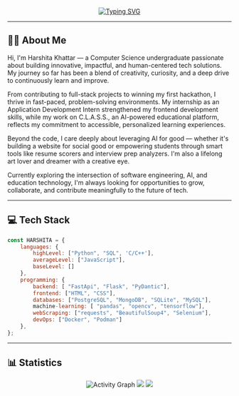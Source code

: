 <div align="center"> 
    <br/>
    <br/>
    <a href="https://git.io/typing-svg"><img src="https://readme-typing-svg.demolab.com?font=Itim&size=40&duration=2000&pause=3000&color=E0DFF1&center=true&repeat=false&width=600&height=60&lines=Hello%2C+!+I'm+HARSHITA!" alt="Typing SVG" /></a>
</div>

---

## 👩‍🎓 About Me
Hi, I'm Harshita Khattar — a Computer Science undergraduate passionate about building innovative, impactful, and human-centered tech solutions. My journey so far has been a blend of creativity, curiosity, and a deep drive to continuously learn and improve.

From contributing to full-stack projects to winning my first hackathon, I thrive in fast-paced, problem-solving environments. My internship as an Application Development Intern strengthened my frontend development skills, while my work on C.L.A.S.S., an AI-powered educational platform, reflects my commitment to accessible, personalized learning experiences.

Beyond the code, I care deeply about leveraging AI for good — whether it's building a website for social good or empowering students through smart tools like resume scorers and interview prep analyzers. I'm also a lifelong art lover and dreamer with a creative eye.

Currently exploring the intersection of software engineering, AI, and education technology, I'm always looking for opportunities to grow, collaborate, and contribute meaningfully to the future of tech.

---

## 💻 Tech Stack
```javascript
const HARSHITA = {
    languages: {
        highLevel: ["Python", "SQL", 'C/C++'],
        averageLevel: ["JavaScript"],
        baseLevel: []
    },
    programming: {
        backend: [ "FastApi", "Flask", "PyDantic"],
        frontend: ["HTML", "CSS"],
        databases: ["PostgreSQL", "MongoDB", "SQLite", "MySQL"],
        machine-learning: [ "pandas", "opencv", "tensorflow"],
        webScraping: ["requests", "BeautifulSoup4", "Selenium"],
        devOps: ["Docker", "Podman"]
    },
};
```
---

## 📊 Statistics
<div align="center">
    <img alt="Activity Graph" src="https://github-readme-activity-graph.vercel.app/graph/?username=hkhattar22&bg_color=RRGGBBAA&title_color=00abf0&color=00abf0&line=00abf0&point=DEDEDE&hide_border=true&custom_title=Contribution⠀Graph" />
    <img src="https://github-readme-stats.vercel.app/api/top-langs/?username=hkhattar22&layout=compact&theme=transparent"/>
    <img src="https://github-readme-stats.vercel.app/api?username=hkhattar22&show_icons=true&theme=transparent"/><br>
</div>
